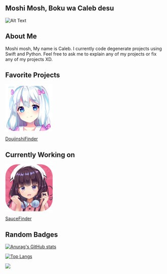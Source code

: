 
## Moshi Mosh, Boku wa Caleb desu
![Alt Text](https://pa1.narvii.com/6696/8e7d1814a3eae02de4cc8ad289c5fe9fa78c2299_hq.gif)
## About Me
Moshi mosh, My name is Caleb.  I currently code degenerate projects using Swift and Python.  Feel free to ask me to explain any of my projects or fix any of my projects XD.  
## Favorite Projects
<img src="https://raw.githubusercontent.com/CalebThePerson/Assets/master/Icons/DoujinFinderIcon.png" width=150 align=center> 
<p>
<a href="https://github.com/CalebThePerson/DoujinshiFinder">DoujinshiFinder</a>
</p>

## Currently Working on
<img src="https://raw.githubusercontent.com/CalebThePerson/Assets/master/Icons/Maikaicon.png" width=150 align=center> 
<p>
<a href="https://github.com/CalebThePerson/SauceFinder">SauceFinder</a>
</p>


## Random Badges


[![Anurag's GitHub stats](https://github-readme-stats.vercel.app/api?username=CalebThePerson&theme=dracula)](https://github.com/anuraghazra/github-readme-stats)


[![Top Langs](https://github-readme-stats.vercel.app/api/top-langs/?username=CalebThePerson&layout=compact)](https://github.com/anuraghazra/github-readme-stats)

![](https://komarev.com/ghpvc/?username=CalebThePerson&color=00aeef&label=How+many+degens+look+at+my+profile)



